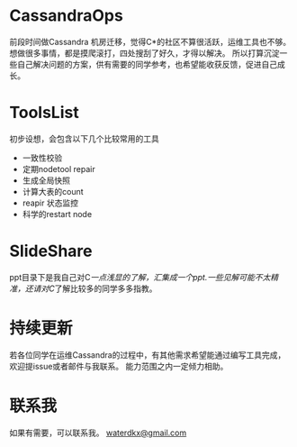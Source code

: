 # CassandraOps

前段时间做Cassandra 机房迁移，觉得C*的社区不算很活跃，运维工具也不够。
想做很多事情，都是摸爬滚打，四处搜刮了好久，才得以解决。
所以打算沉淀一些自己解决问题的方案，供有需要的同学参考，也希望能收获反馈，促进自己成长。

# ToolsList
初步设想，会包含以下几个比较常用的工具

- 一致性校验
- 定期nodetool repair 
- 生成全局快照
- 计算大表的count
- reapir 状态监控
- 科学的restart node

# SlideShare

ppt目录下是我自己对C*一点浅显的了解，汇集成一个ppt.一些见解可能不太精准，还请对C*了解比较多的同学多多指教。

# 持续更新
若各位同学在运维Cassandra的过程中，有其他需求希望能通过编写工具完成，欢迎提issue或者邮件与我联系。
能力范围之内一定倾力相助。


# 联系我
如果有需要，可以联系我。
waterdkx@gmail.com


